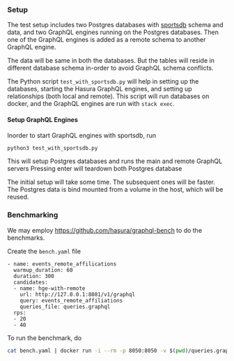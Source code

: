 

### Setup ###

The test setup includes two Postgres databases with [sportsdb](https://www.thesportsdb.com/) schema and data, and two GraphQL engines running on the Postgres databases. Then one of the GraphQL engines is added as a remote schema to another GraphQL engine.

The data will be same in both the databases. But the tables will reside in different database schema in-order to avoid GraphQL schema conflicts.

The Python script `test_with_sportsdb.py` will help in setting up the databases, starting the Hasura GraphQL engines, and setting up relationships (both local and remote). This script will run databases on docker, and the GraphQL engines are run with `stack exec`.

#### Setup GraphQL Engines ####

Inorder to start GraphQL engines with sportsdb, run
```sh
python3 test_with_sportsdb.py
```

This will setup Postgres databases and runs the main and remote GraphQL servers
Pressing enter will teardown both Postgres database

The initial setup will take some time. The subsequent ones will be faster. The Postgres data is bind mounted from a volume in the host, which will be reused.

### Benchmarking ###

We may employ https://github.com/hasura/graphql-bench to do the benchmarks.

Create the `bench.yaml` file
```
- name: events_remote_affilications
  warmup_duration: 60
  duration: 300
  candidates:
  - name: hge-with-remote
    url: http://127.0.0.1:8081/v1/graphql
    query: events_remote_affiliations
    queries_file: queries.graphql
  rps:
  - 20
  - 40
```

To run the benchmark, do
```sh
cat bench.yaml | docker run -i --rm -p 8050:8050 -v $(pwd)/queries.graphql:/graphql-bench/ws/queries.graphql hasura/graphql-bench:v0.3
```
